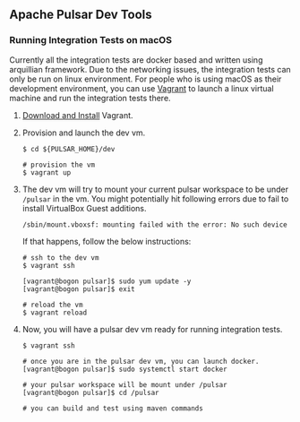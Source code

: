 <!--

    Licensed to the Apache Software Foundation (ASF) under one
    or more contributor license agreements.  See the NOTICE file
    distributed with this work for additional information
    regarding copyright ownership.  The ASF licenses this file
    to you under the Apache License, Version 2.0 (the
    "License"); you may not use this file except in compliance
    with the License.  You may obtain a copy of the License at

      http://www.apache.org/licenses/LICENSE-2.0

    Unless required by applicable law or agreed to in writing,
    software distributed under the License is distributed on an
    "AS IS" BASIS, WITHOUT WARRANTIES OR CONDITIONS OF ANY
    KIND, either express or implied.  See the License for the
    specific language governing permissions and limitations
    under the License.

-->

## Apache Pulsar Dev Tools

### Running Integration Tests on macOS

Currently all the integration tests are docker based and written using arquillian framework. 
Due to the networking issues, the integration tests can only be run on linux environment.
For people who is using macOS as their development environment, you can use [Vagrant](https://www.vagrantup.com)
to launch a linux virtual machine and run the integration tests there.

1. [Download and Install](https://www.vagrantup.com/downloads.html) Vagrant.

2. Provision and launch the dev vm.

   ```shell
   $ cd ${PULSAR_HOME}/dev
   
   # provision the vm
   $ vagrant up
   ```

3. The dev vm will try to mount your current pulsar workspace to be under `/pulsar` in the vm. You might
   potentially hit following errors due to fail to install VirtualBox Guest additions.

   ```
   /sbin/mount.vboxsf: mounting failed with the error: No such device
   ```

   If that happens, follow the below instructions:

   ```
   # ssh to the dev vm
   $ vagrant ssh

   [vagrant@bogon pulsar]$ sudo yum update -y
   [vagrant@bogon pulsar]$ exit  

   # reload the vm
   $ vagrant reload
   ```

4. Now, you will have a pulsar dev vm ready for running integration tests.

   ```shell
   $ vagrant ssh

   # once you are in the pulsar dev vm, you can launch docker.
   [vagrant@bogon pulsar]$ sudo systemctl start docker

   # your pulsar workspace will be mount under /pulsar
   [vagrant@bogon pulsar]$ cd /pulsar

   # you can build and test using maven commands
   ```
